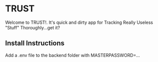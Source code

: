 # TRUST

Welcome to TRUST!. It's quick and dirty app for Tracking Really Useless "Stuff" Thoroughly...get it?

## Install Instructions
Add a .env file to the backend folder with MASTERPASSWORD=...